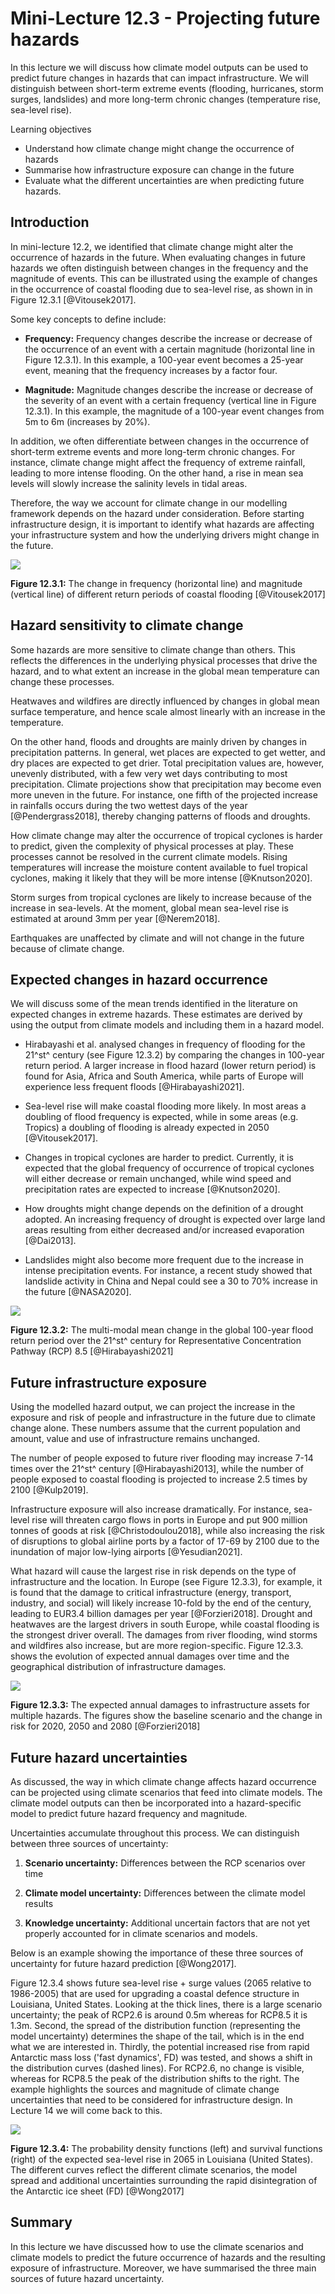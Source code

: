 # Mini-Lecture 12.3 - Projecting future hazards

In this lecture we will discuss how climate model outputs can be used to
predict future changes in hazards that can impact infrastructure. We
will distinguish between short-term extreme events (flooding,
hurricanes, storm surges, landslides) and more long-term chronic changes
(temperature rise, sea-level rise).

Learning objectives

- Understand how climate change might change the occurrence of hazards
- Summarise how infrastructure exposure can change in the future
- Evaluate what the different uncertainties are when predicting future
  hazards.

## Introduction

In mini-lecture 12.2, we identified that climate change might alter the
occurrence of hazards in the future. When evaluating changes in future
hazards we often distinguish between changes in the frequency and the
magnitude of events. This can be illustrated using the example of
changes in the occurrence of coastal flooding due to sea-level rise, as
shown in in Figure 12.3.1 [@Vitousek2017].

Some key concepts to define include:

- **Frequency:** Frequency changes describe the increase or decrease
  of the occurrence of an event with a certain magnitude (horizontal
  line in Figure 12.3.1). In this example, a 100-year event becomes a
  25-year event, meaning that the frequency increases by a factor
  four.

- **Magnitude:** Magnitude changes describe the increase or decrease
  of the severity of an event with a certain frequency (vertical line
  in Figure 12.3.1). In this example, the magnitude of a 100-year
  event changes from 5m to 6m (increases by 20%).

In addition, we often differentiate between changes in the occurrence of
short-term extreme events and more long-term chronic changes. For
instance, climate change might affect the frequency of extreme rainfall,
leading to more intense flooding. On the other hand, a rise in mean sea
levels will slowly increase the salinity levels in tidal areas.

Therefore, the way we account for climate change in our modelling
framework depends on the hazard under consideration. Before starting
infrastructure design, it is important to identify what hazards are
affecting your infrastructure system and how the underlying drivers
might change in the future.

![](assets/Figure_12.3.1.png)

**Figure 12.3.1:** The change in frequency (horizontal line) and
magnitude (vertical line) of different return periods of coastal
flooding [@Vitousek2017]

## Hazard sensitivity to climate change

Some hazards are more sensitive to climate change than others. This
reflects the differences in the underlying physical processes that drive
the hazard, and to what extent an increase in the global mean
temperature can change these processes.

Heatwaves and wildfires are directly influenced by changes in global
mean surface temperature, and hence scale almost linearly with an
increase in the temperature.

On the other hand, floods and droughts are mainly driven by changes in
precipitation patterns. In general, wet places are expected to get
wetter, and dry places are expected to get drier. Total precipitation
values are, however, unevenly distributed, with a few very wet days
contributing to most precipitation. Climate projections show that
precipitation may become even more uneven in the future. For instance,
one fifth of the projected increase in rainfalls occurs during the two
wettest days of the year [@Pendergrass2018], thereby changing
patterns of floods and droughts.

How climate change may alter the occurrence of tropical cyclones is
harder to predict, given the complexity of physical processes at play.
These processes cannot be resolved in the current climate models. Rising
temperatures will increase the moisture content available to fuel
tropical cyclones, making it likely that they will be more intense
[@Knutson2020].

Storm surges from tropical cyclones are likely to increase because of
the increase in sea-levels. At the moment, global mean sea-level rise is
estimated at around 3mm per year [@Nerem2018].

Earthquakes are unaffected by climate and will not change in the future
because of climate change.

## Expected changes in hazard occurrence

We will discuss some of the mean trends identified in the literature on
expected changes in extreme hazards. These estimates are derived by
using the output from climate models and including them in a hazard
model.

- Hirabayashi et al. analysed changes in frequency of flooding for the
  21^st^ century (see Figure 12.3.2) by comparing the changes in
  100-year return period. A larger increase in flood hazard (lower
  return period) is found for Asia, Africa and South America, while
  parts of Europe will experience less frequent floods
  [@Hirabayashi2021].

- Sea-level rise will make coastal flooding more likely. In most areas
  a doubling of flood frequency is expected, while in some areas (e.g.
  Tropics) a doubling of flooding is already expected in 2050
  [@Vitousek2017].

- Changes in tropical cyclones are harder to predict. Currently, it is
  expected that the global frequency of occurrence of tropical
  cyclones will either decrease or remain unchanged, while wind speed
  and precipitation rates are expected to increase [@Knutson2020].

- How droughts might change depends on the definition of a drought
  adopted. An increasing frequency of drought is expected over large
  land areas resulting from either decreased and/or increased
  evaporation [@Dai2013].

- Landslides might also become more frequent due to the increase in
  intense precipitation events. For instance, a recent study showed
  that landslide activity in China and Nepal could see a 30 to 70%
  increase in the future [@NASA2020].

![](assets/Figure_12.3.2.png)

**Figure 12.3.2:** The multi-modal mean change in the global 100-year
flood return period over the 21^st^ century for Representative
Concentration Pathway (RCP) 8.5 [@Hirabayashi2021]

## Future infrastructure exposure

Using the modelled hazard output, we can project the increase in the
exposure and risk of people and infrastructure in the future due to
climate change alone. These numbers assume that the current population
and amount, value and use of infrastructure remains unchanged.

The number of people exposed to future river flooding may increase 7-14
times over the 21^st^ century [@Hirabayashi2013], while the number of
people exposed to coastal flooding is projected to increase 2.5 times by
2100 [@Kulp2019].

Infrastructure exposure will also increase dramatically. For instance,
sea-level rise will threaten cargo flows in ports in Europe and put 900
million tonnes of goods at risk [@Christodoulou2018], while also
increasing the risk of disruptions to global airline ports by a factor
of 17-69 by 2100 due to the inundation of major low-lying airports
[@Yesudian2021].

What hazard will cause the largest rise in risk depends on the type of
infrastructure and the location. In Europe (see Figure 12.3.3), for
example, it is found that the damage to critical infrastructure (energy,
transport, industry, and social) will likely increase 10-fold by the end
of the century, leading to EUR3.4 billion damages per year
[@Forzieri2018]. Drought and heatwaves are the largest drivers in
south Europe, while coastal flooding is the strongest driver overall.
The damages from river flooding, wind storms and wildfires also
increase, but are more region-specific. Figure 12.3.3. shows the
evolution of expected annual damages over time and the geographical
distribution of infrastructure damages.

![](assets/Figure_12.3.3.png)

**Figure 12.3.3:** The expected annual damages to infrastructure assets
for multiple hazards. The figures show the baseline scenario and the
change in risk for 2020, 2050 and 2080 [@Forzieri2018]

## Future hazard uncertainties

As discussed, the way in which climate change affects hazard occurrence
can be projected using climate scenarios that feed into climate models.
The climate model outputs can then be incorporated into a
hazard-specific model to predict future hazard frequency and magnitude.

Uncertainties accumulate throughout this process. We can distinguish
between three sources of uncertainty:

1.  **Scenario uncertainty:** Differences between the RCP scenarios over
    time

2.  **Climate model uncertainty:** Differences between the climate model
    results

3.  **Knowledge uncertainty:** Additional uncertain factors that are not
    yet properly accounted for in climate scenarios and models.

Below is an example showing the importance of these three sources of
uncertainty for future hazard prediction [@Wong2017].

Figure 12.3.4 shows future sea-level rise + surge values (2065 relative
to 1986-2005) that are used for upgrading a coastal defence structure in
Louisiana, United States. Looking at the thick lines, there is a large
scenario uncertainty; the peak of RCP2.6 is around 0.5m whereas for
RCP8.5 it is 1.3m. Second, the spread of the distribution function
(representing the model uncertainty) determines the shape of the tail,
which is in the end what we are interested in. Thirdly, the potential
increased rise from rapid Antarctic mass loss ('fast dynamics', FD) was
tested, and shows a shift in the distribution curves (dashed lines). For
RCP2.6, no change is visible, whereas for RCP8.5 the peak of the
distribution shifts to the right. The example highlights the sources and
magnitude of climate change uncertainties that need to be considered for
infrastructure design. In Lecture 14 we will come back to this.

![](assets/Figure_12.3.4.png)

**Figure 12.3.4:** The probability density functions (left) and survival
functions (right) of the expected sea-level rise in 2065 in Louisiana
(United States). The different curves reflect the different climate
scenarios, the model spread and additional uncertainties surrounding the
rapid disintegration of the Antarctic ice sheet (FD) [@Wong2017]

## Summary

In this lecture we have discussed how to use the climate scenarios and
climate models to predict the future occurrence of hazards and the
resulting exposure of infrastructure. Moreover, we have summarised the
three main sources of future hazard uncertainty.
